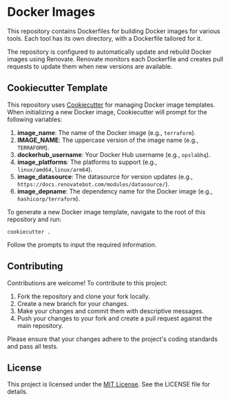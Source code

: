 # Docker Images

This repository contains Dockerfiles for building Docker images for various tools. Each tool has its own directory, with a Dockerfile tailored for it.

The repository is configured to automatically update and rebuild Docker images using Renovate. Renovate monitors each Dockerfile and creates pull requests to update them when new versions are available.

## Cookiecutter Template

This repository uses [Cookiecutter](https://cookiecutter.readthedocs.io/en/latest/) for managing Docker image templates. When initializing a new Docker image, Cookiecutter will prompt for the following variables:

1. **image_name**: The name of the Docker image (e.g., `terraform`).
2. **IMAGE_NAME**: The uppercase version of the image name (e.g., `TERRAFORM`).
3. **dockerhub_username**: Your Docker Hub username (e.g., `opslabhq`).
4. **image_platforms**: The platforms to support (e.g., `linux/amd64,linux/arm64`).
5. **image_datasource**: The datasource for version updates (e.g., `https://docs.renovatebot.com/modules/datasource/`).
6. **image_depname**: The dependency name for the Docker image (e.g., `hashicorp/terraform`).

To generate a new Docker image template, navigate to the root of this repository and run:

```
cookiecutter .
```

Follow the prompts to input the required information.

## Contributing

Contributions are welcome! To contribute to this project:

1. Fork the repository and clone your fork locally.
2. Create a new branch for your changes.
3. Make your changes and commit them with descriptive messages.
4. Push your changes to your fork and create a pull request against the main repository.

Please ensure that your changes adhere to the project's coding standards and pass all tests.

## License

This project is licensed under the [MIT License](/LICENSE). See the LICENSE file for details.

